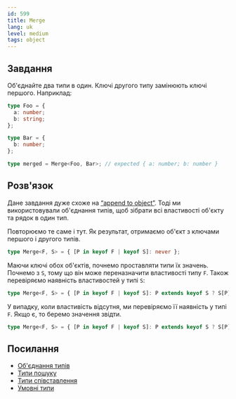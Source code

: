 ```yaml
---
id: 599
title: Merge
lang: uk
level: medium
tags: object
---
```


## Завдання

Об'єднайте два типи в один.
Ключі другого типу замінюють ключі першого.
Наприклад:

```typescript
type Foo = {
  a: number;
  b: string;
};

type Bar = {
  b: number;
};

type merged = Merge<Foo, Bar>; // expected { a: number; b: number }
```

## Розв'язок

Дане завдання дуже схоже на [“append to object”](./medium-append-to-object.md).
Тоді ми використовували об'єднання типів, щоб зібрати всі властивості об'єкту та рядок в один тип.

Повторюємо те саме і тут.
Як результат, отримаємо об'єкт з ключами першого і другого типів.

```typescript
type Merge<F, S> = { [P in keyof F | keyof S]: never };
```

Маючи ключі обох об'єктів, почнемо проставляти типи їх значень.
Почнемо з `S`, тому що він може переназначити властивості типу `F`.
Також перевіряємо наявність властивостей у типі `S`:

```typescript
type Merge<F, S> = { [P in keyof F | keyof S]: P extends keyof S ? S[P] : never };
```

У випадку, коли властивість відсутня, ми перевіряємо її наявність у типі `F`.
Якщо є, то беремо значення звідти.

```typescript
type Merge<F, S> = { [P in keyof F | keyof S]: P extends keyof S ? S[P] : P extends keyof F ? F[P] : never };
```

## Посилання

- [Об'єднання типів](https://www.typescriptlang.org/docs/handbook/2/everyday-types.html#union-types)
- [Типи пошуку](https://www.typescriptlang.org/docs/handbook/release-notes/typescript-2-1.html#keyof-and-lookup-types)
- [Типи співставлення](https://www.typescriptlang.org/docs/handbook/advanced-types.html#mapped-types)
- [Умовні типи](https://www.typescriptlang.org/docs/handbook/2/conditional-types.html)
